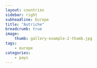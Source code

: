 ```yaml
---
layout: countries
sidebar: right
subheadline: Europe
title: "Autriche"
breadcrumb: true
image:
    thumb: gallery-example-2-thumb.jpg
tags:
    - europe
categories:
    - pays
---
```

